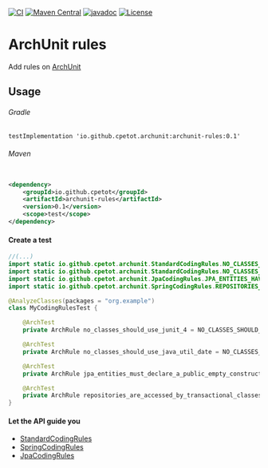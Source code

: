 [![CI](https://github.com/cpetot/archunit-rules/actions/workflows/build.yml/badge.svg)](https://github.com/cpetot/archunit-rules/actions/workflows/maven.yml?query=branch%3Amain++)
[![Maven Central](https://maven-badges.herokuapp.com/maven-central/io.github.cpetot/archunit-rules/badge.svg)](https://search.maven.org/search?q=g:io.github.cpetot%20AND%20a:archunit-rules)
[![javadoc](https://javadoc.io/badge2/io.github.cpetot/archunit-rules/javadoc.svg)](https://javadoc.io/doc/io.github.cpetot/archunit-rules)
[![License](https://img.shields.io/badge/licence-Apache%202-blue)](https://github.com/cpetot/archunit-rules/blob/main/LICENSE)

# ArchUnit rules

Add rules on [ArchUnit](https://github.com/TNG/ArchUnit)

## Usage

###### Gradle

```
testImplementation 'io.github.cpetot.archunit:archunit-rules:0.1'
```

###### Maven

```xml

<dependency>
	<groupId>io.github.cpetot</groupId>
	<artifactId>archunit-rules</artifactId>
	<version>0.1</version>
	<scope>test</scope>
</dependency>
```

#### Create a test

```java
//(...)
import static io.github.cpetot.archunit.StandardCodingRules.NO_CLASSES_SHOULD_USE_JUNIT_4;
import static io.github.cpetot.archunit.StandardCodingRules.NO_CLASSES_SHOULD_USE_JAVA_UTIL_DATE;
import static io.github.cpetot.archunit.JpaCodingRules.JPA_ENTITIES_HAVE_PUBLIC_EMPTY_CONSTRUCTOR;
import static io.github.cpetot.archunit.SpringCodingRules.REPOSITORIES_ARE_ACCESSED_ONLY_BY_TRANSACTIONAL_METHODS_OR_CLASSES;

@AnalyzeClasses(packages = "org.example")
class MyCodingRulesTest {

	@ArchTest
	private ArchRule no_classes_should_use_junit_4 = NO_CLASSES_SHOULD_USE_JUNIT_4;

	@ArchTest
	private ArchRule no_classes_should_use_java_util_date = NO_CLASSES_SHOULD_USE_JAVA_UTIL_DATE;

	@ArchTest
	private ArchRule jpa_entities_must_declare_a_public_empty_constructor = JPA_ENTITIES_HAVE_PUBLIC_EMPTY_CONSTRUCTORS;

	@ArchTest
	private ArchRule repositories_are_accessed_by_transactional_classes_or_methods = REPOSITORIES_ARE_ACCESSED_ONLY_BY_TRANSACTIONAL_METHODS_OR_CLASSES;
}
```

#### Let the API guide you

* [StandardCodingRules](https://javadoc.io/doc/io.github.cpetot/archunit-rules/latest/io/github/cpetot/archunit/StandardCodingRules.html)
* [SpringCodingRules](https://javadoc.io/doc/io.github.cpetot/archunit-rules/latest/io/github/cpetot/archunit/SpringCodingRules.html)
* [JpaCodingRules](https://javadoc.io/doc/io.github.cpetot/archunit-rules/latest/io/github/cpetot/archunit/JpaCodingRules.html)

